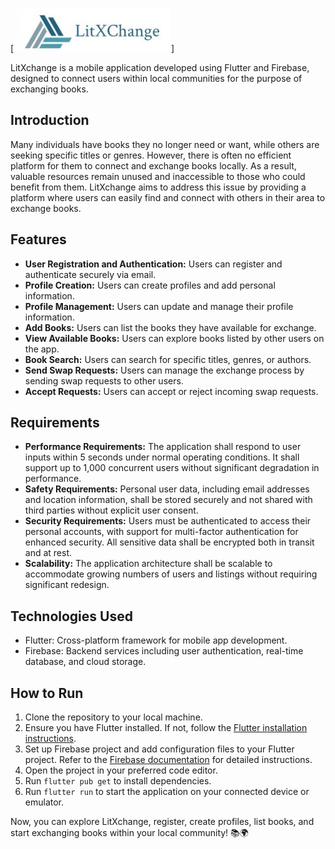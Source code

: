 [![LitXchange Logo](litxchange/assets/images/logo.png)]

LitXchange is a mobile application developed using Flutter and Firebase, designed to connect users within local communities for the purpose of exchanging books. 

## Introduction

Many individuals have books they no longer need or want, while others are seeking specific titles or genres. However, there is often no efficient platform for them to connect and exchange books locally. As a result, valuable resources remain unused and inaccessible to those who could benefit from them. LitXchange aims to address this issue by providing a platform where users can easily find and connect with others in their area to exchange books.

## Features

- **User Registration and Authentication:** Users can register and authenticate securely via email.
- **Profile Creation:** Users can create profiles and add personal information.
- **Profile Management:** Users can update and manage their profile information.
- **Add Books:** Users can list the books they have available for exchange.
- **View Available Books:** Users can explore books listed by other users on the app.
- **Book Search:** Users can search for specific titles, genres, or authors.
- **Send Swap Requests:** Users can manage the exchange process by sending swap requests to other users.
- **Accept Requests:** Users can accept or reject incoming swap requests.

## Requirements

- **Performance Requirements:** The application shall respond to user inputs within 5 seconds under normal operating conditions. It shall support up to 1,000 concurrent users without significant degradation in performance.
- **Safety Requirements:** Personal user data, including email addresses and location information, shall be stored securely and not shared with third parties without explicit user consent.
- **Security Requirements:** Users must be authenticated to access their personal accounts, with support for multi-factor authentication for enhanced security. All sensitive data shall be encrypted both in transit and at rest.
- **Scalability:** The application architecture shall be scalable to accommodate growing numbers of users and listings without requiring significant redesign.

## Technologies Used

- Flutter: Cross-platform framework for mobile app development.
- Firebase: Backend services including user authentication, real-time database, and cloud storage.

## How to Run

1. Clone the repository to your local machine.
2. Ensure you have Flutter installed. If not, follow the [Flutter installation instructions](https://flutter.dev/docs/get-started/install).
3. Set up Firebase project and add configuration files to your Flutter project. Refer to the [Firebase documentation](https://firebase.google.com/docs/flutter/setup) for detailed instructions.
4. Open the project in your preferred code editor.
5. Run `flutter pub get` to install dependencies.
6. Run `flutter run` to start the application on your connected device or emulator.

Now, you can explore LitXchange, register, create profiles, list books, and start exchanging books within your local community! 📚🌍
